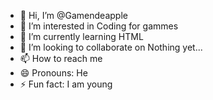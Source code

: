 - 👋 Hi, I’m @Gamendeapple
- 👀 I’m interested in Coding for gammes
- 🌱 I’m currently learning HTML
- 💞️ I’m looking to collaborate on Nothing yet...
- 📫 How to reach me 
- 😄 Pronouns: He
- ⚡ Fun fact: I am young

<!---
Gamendeapple/Gamendeapple is a ✨ special ✨ repository because its `README.md` (this file) appears on your GitHub profile.
You can click the Preview link to take a look at your changes.
--->
